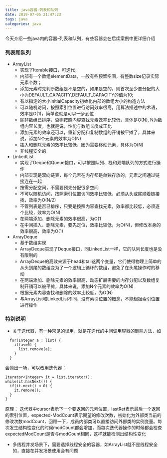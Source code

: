 ```yaml
---
title: java容器-列表和队列
date: 2019-07-05 21:47:23
tags: java
categories: java
---
```

今天介绍一些java内的容器-列表和队列，有些容器会在后续案例中更详细介绍

### 列表和队列
- ArrayList
  - 实现了Iterable接口，可迭代，
  - 内部有一个数组elementData，一般有些预留空间，有整数size记录实际元素个数；
  - 添加元素时先判断数组是不是空的，如果是空的，则首次至少要分配的大小为DEFAULT_CAPACITY,DEFAULT_CAPACITY的值为10;
  - 有以指定的大小initialCapacity初始化内部的数组大小的构造方法
  - 可以随机访问，按照索引位置进行访问效率很高，用算法描述中的术语，效率是O(1)，简单说就是可以一步到位
  - 除非数组已排序，否则按照内容查找元素效率比较低，具体是O(N), N为数组内容长度，也就是说，性能与数组长度成正比
  - 添加元素的效率还可以，重新分配和复制数组的开销被平摊了，具体来说，添加N个元素的效率为O(N)
  - 插入和删除元素的效率比较低，因为需要移动元素，具体为O(N)
  - 非线程安全的
- LinkedList
  - 实现了Deque和Queue接口，可以按照队列、栈和双端队列的方式进行操作
  - 内部实现是双向链表，每个元素在内存都是单独存放的，元素之间通过链接连在一起
  - 按需分配空间，不需要预先分配很多空间
  - 不可以随机访问，按照索引位置访问效率比较低，必须从头或尾顺着链接找，效率为O(N/2)
  - 不管列表是否已排序，只要是按照内容查找元素，效率都比较低，必须逐个比较，效率为O(N)
  - 在两端添加、删除元素的效率很高，为O(1
  - 在中间插入、删除元素，要先定位，效率比较低，为O(N)，但修改本身的效率很高，效率为O(1)
- ArrayDeque
  - 基于数组实现
  - ArrayDeque实现了Deque接口，同LinkedList一样，它的队列长度也是没有限制的
  - ArrayDeque的高效来源于head和tail这两个变量，它们使得物理上简单的从头到尾的数组变为了一个逻辑上循环的数组，避免了在头尾操作时的移动
  - 在两端添加、删除元素的效率很高，动态扩展需要的内存分配以及数组复制开销可以被平摊，具体来说，添加N个元素的效率为O(N)
  - 根据元素内容查找和删除的效率比较低，为O(N)
  - 与ArrayList和LinkedList不同，没有索引位置的概念，不能根据索引位置进行操作


### 特别说明
- 关于迭代器，有一种常见的误用，就是在迭代的中间调用容器的删除方法，如
```
  for(Integer a : list) {
    if(a<=0) {
      list.remove(a);
    }
  }
```
会抛出一场，可以改用迭代器：
```
Iterator<Integer> it = list.iterator();
while(it.hasNext()) {
  if(it.next() < 0) {
    it.remove();
  }
}
```
原理： 迭代器中cursor表示下一个要返回的元素位置，lastRet表示最后一个返回的索引位置，expected-ModCount表示期望的修改次数，初始化为外部类当前的修改次数modCount，回顾一下，成员内部类可以直接访问外部类的实例变量。每次发生结构性变化的时候modCount都会增加，而每次迭代器操作的时候都会检查expectedModCount是否与modCount相同，这样就能检测出结构性变化
- 多线程并发场景下，需要选择线程安全的容器，如ArrayList就不是线程安全的，直接在并发场景使用会有问题
